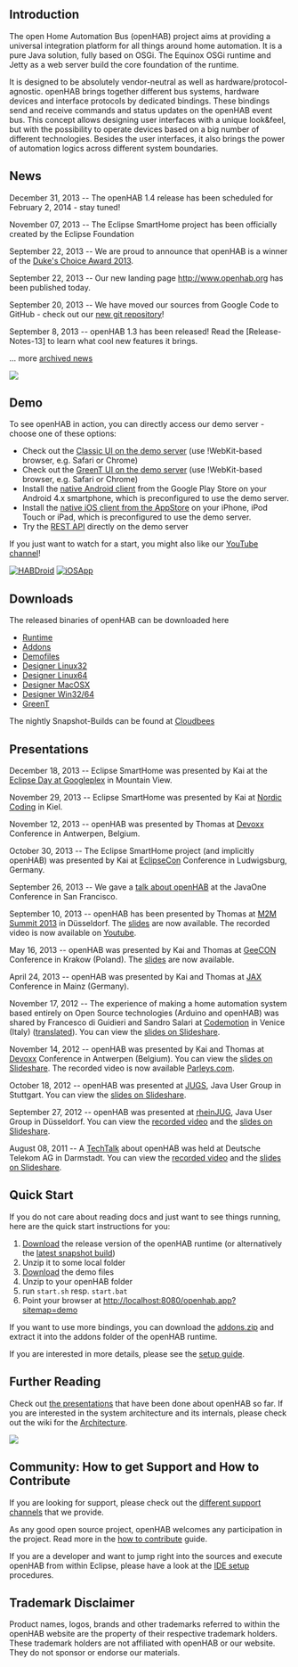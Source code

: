 ## Introduction

The open Home Automation Bus (openHAB) project aims at providing a universal integration platform for all things around home automation. It is a pure Java solution, fully based on OSGi. The Equinox OSGi runtime and Jetty as a web server build the core foundation of the runtime.

It is designed to be absolutely vendor-neutral as well as hardware/protocol-agnostic. openHAB brings together different bus systems, hardware devices and interface protocols by dedicated bindings. These bindings send and receive commands and status updates on the openHAB event bus. This concept allows designing user interfaces with a unique look&feel, but with the possibility to operate devices based on a big number of different technologies. Besides the user interfaces, it also brings the power of automation logics across different system boundaries.

## News
December 31, 2013 -- The openHAB 1.4 release has been scheduled for February 2, 2014 - stay tuned!

November 07, 2013 -- The Eclipse SmartHome project has been officially created by the Eclipse Foundation

September 22, 2013 -- We are proud to announce that openHAB is a winner of the [Duke's Choice Award 2013](https://www.java.net/dukeschoice).

September 22, 2013 -- Our new landing page http://www.openhab.org has been published today.

September 20, 2013 -- We have moved our sources from Google Code to GitHub - check out our [new git repository](https://github.com/openhab/openhab)!

September 8, 2013 -- openHAB 1.3 has been released! Read the [Release-Notes-13] to learn what cool new features it brings.


... more [archived news](https://github.com/openhab/openhab/wiki/News-Archive)

[![](http://raw.github.com/wiki/openhab/openhab/images/twitter.png)](http://twitter.com/openHAB)

## Demo

To see openHAB in action, you can directly access our demo server - choose one of these options:
- Check out the [Classic UI on the demo server](http://demo.openhab.org:8080/openhab.app?sitemap=demo) (use !WebKit-based browser, e.g. Safari or Chrome)
- Check out the [GreenT UI on the demo server](http://demo.openhab.org:8080/greent/) (use !WebKit-based browser, e.g. Safari or Chrome)
- Install the [native Android client](https://play.google.com/store/apps/details?id=org.openhab.habdroid) from the Google Play Store on your Android 4.x smartphone, which is preconfigured to use the demo server.
- Install the [native iOS client from the AppStore](http://itunes.apple.com/us/app/openhab/id492054521?mt=8) on your iPhone, iPod Touch or iPad, which is preconfigured to use the demo server.
- Try the [REST API](http://demo.openhab.org:8080/rest) directly on the demo server

If you just want to watch for a start, you might also like our [YouTube channel](http://www.youtube.com/playlist?list=PLGlxCdrGUagz6lfgo9SlNLhdwI4la_VSv)!

[![HABDroid](https://developer.android.com/images/brand/en_app_rgb_wo_45.png)](https://play.google.com/store/apps/details?id=org.openhab.habdroid) [![iOSApp](http://wiki.openhab.googlecode.com/hg/images/app-store-badges.png)](http://itunes.apple.com/us/app/openhab/id492054521?mt=8)

## Downloads

The released binaries of openHAB can be downloaded here

* [Runtime](https://code.google.com/p/openhab/downloads/detail?name=openhab-runtime-1.3.1.zip)
* [Addons](https://code.google.com/p/openhab/downloads/detail?name=openhab-addons-1.3.1.zip)
* [Demofiles](https://code.google.com/p/openhab/downloads/detail?name=openhab-demo-configuration-1.3.1.zip)
* [Designer Linux32](https://code.google.com/p/openhab/downloads/detail?name=openhab-designer-linux-1.3.1.zip)
* [Designer Linux64](https://code.google.com/p/openhab/downloads/detail?name=openhab-designer-linux64-1.3.1.zip)
* [Designer MacOSX](https://code.google.com/p/openhab/downloads/detail?name=openhab-designer-macosx64-1.3.1.zip)
* [Designer Win32/64](https://code.google.com/p/openhab/downloads/detail?name=openhab-designer-win-1.3.1.zip)
* [GreenT](https://code.google.com/p/openhab/downloads/detail?name=openhab-greent-1.3.1.zip)

The nightly Snapshot-Builds can be found at [Cloudbees](https://openhab.ci.cloudbees.com/job/openHAB/)

## Presentations

December 18, 2013 -- Eclipse SmartHome was presented by Kai at the [Eclipse Day at Googleplex](http://wiki.eclipse.org/Eclipse_Day_At_Googleplex_2013) in Mountain View.

November 29, 2013 -- Eclipse SmartHome was presented by Kai at [Nordic Coding](http://www.meetup.com/Nordic-Coding/events/150854112/?a=ea1_grp&rv=ea1&_af_eid=150854112&_af=event) in Kiel.

November 12, 2013 -- openHAB was presented by Thomas at [Devoxx](http://www.devoxx.be/dv13-thomas-eichstdt-engelen.html?presId=3689) Conference in Antwerpen, Belgium.

October 30, 2013 -- The Eclipse SmartHome project (and implicitly openHAB) was presented by Kai at [EclipseCon](http://www.eclipsecon.org/europe2013/eclipse-smart-home) Conference in Ludwigsburg, Germany.

September 26, 2013 -- We gave a [talk about openHAB](https://oracleus.activeevents.com/2013/connect/sessionDetail.ww?SESSION_ID=9177) at the JavaOne Conference in San Francisco.

September 10, 2013 -- openHAB has been presented by Thomas at [M2M Summit 2013](http://www.m2m-summit.com/index.php?article_id=209&clang=0) in Düsseldorf. The [slides](http://www.m2m-summit.com/index.php?article_id=219&clang=0) are now available. The recorded video is now available on [Youtube](http://www.youtube.com/watch?v=k8ig9kkuuqw&feature=share&list=PL7y_R_7H0YGw-K6Rtdtj9xgIIKHVSKNtM).

May 16, 2013 -- openHAB was presented by Kai and Thomas at [GeeCON](http://2013.geecon.org/schedule) Conference in Krakow (Poland). The [slides](http://s3-eu-west-1.amazonaws.com/presentations2013/1_presentation.pdf) are now available.

April 24, 2013 -- openHAB was presented by Kai and Thomas at [JAX](http://jax.de/2013/sessions/?tid=2880#session-25084) Conference in Mainz (Germany).

November 17, 2012 -- The experience of making a home automation system based entirely on Open Source technologies (Arduino and openHAB) was shared by Francesco di Guidieri and Sandro Salari at [Codemotion](http://venezia.codemotion.it/talk/make01.html) in Venice (Italy) ([translated](http://translate.google.de/translate?hl=en&sl=it&tl=en&u=http%3A%2F%2Fvenezia.codemotion.it%2Ftalk%2Fmake01.html)). You can view the [slides on Slideshare](http://www.slideshare.net/SandroSalari/make01).

November 14, 2012 -- openHAB was presented by Kai and Thomas at [Devoxx](http://www.devoxx.com/display/DV12/Home+Automation+for+Geeks) Conference in Antwerpen (Belgium). You can view the [slides on Slideshare](http://de.slideshare.net/xthirtynine/open-hab-devoxx-2012). The recorded video is now available [Parleys.com](http://parleys.com/play/5148922b0364bc17fc56c8c3).

October 18, 2012 -- openHAB was presented at [JUGS](http://www.jugs.org/2012-10-18.html), Java 
User Group in Stuttgart. You can view the [slides on Slideshare](http://www.slideshare.net/ThomasEichstdtEngelen/openhab-jug-stuttgart).

September 27, 2012 -- openHAB was presented at [rheinJUG](http://rheinjug.de/knowledge/vortr-mainmenu-28/188-openhab-heimautomatisierung-in-der-praxis), Java User Group in Düsseldorf. You can view the [recorded video](http://mediathek.hhu.de/watch/0b862d8c-cba3-4de8-9a46-c86fdbb0e849) and the [slides on Slideshare](http://www.slideshare.net/ThomasEichstdtEngelen/openhab-rheinjug-dsseldorf-14800519).

August 08, 2011 -- A [TechTalk](http://www.developergarden.com/apis/techtalk/openhab-home-automation-in-practice) about openHAB was held at Deutsche Telekom AG in Darmstadt. You can view the [recorded video](http://www.youtube.com/watch?v=m6A-Zew0DBc) and the [slides on Slideshare](http://www.slideshare.net/xthirtynine/openhab-techtalk-developergarden-darmstadt).


## Quick Start

If you do not care about reading docs and just want to see things running, here are the quick start instructions for you:

1. [Download](http://code.google.com/p/openhab/downloads/list?can=3) the release version of the openHAB runtime (or alternatively the [latest snapshot build](https://openhab.ci.cloudbees.com/job/openHAB))
1. Unzip it to some local folder
1. [Download](http://code.google.com/p/openhab/downloads/list?can=3) the demo files
1. Unzip to your openHAB folder
1. run `start.sh` resp. `start.bat`
1. Point your browser at [http://localhost:8080/openhab.app?sitemap=demo](http://localhost:8080/openhab.app?sitemap=demo)

If you want to use more bindings, you can download the [addons.zip](http://code.google.com/p/openhab/downloads/list?can=3) and extract it into the addons folder of the openHAB runtime.

If you are interested in more details, please see the [setup guide](https://github.com/openhab/openhab/wiki/Quick-Setup-an-openHAB-Server).


## Further Reading

Check out [the presentations](https://github.com/openhab/openhab/wiki/Presentations) that have been done about openHAB so far. If you are interested in the system architecture and its internals, please check out the wiki for the [Architecture](https://github.com/openhab/openhab/wiki).

![](http://raw.github.com/wiki/openhab/openhab/images/features.png)

## Community: How to get Support and How to Contribute

If you are looking for support, please check out the [different support channels](https://github.com/openhab/openhab/wiki/Support-options-for-openHAB) that we provide.

As any good open source project, openHAB welcomes any participation in the project. Read more in the [how to contribute](https://github.com/openhab/openhab/wiki/How-To-Contribute) guide.

If you are a developer and want to jump right into the sources and execute openHAB from within Eclipse, please have a look at the [IDE setup](https://github.com/openhab/openhab/wiki/IDE-Setup) procedures.

## Trademark Disclaimer

Product names, logos, brands and other trademarks referred to within the openHAB website are the property of their respective trademark holders. These trademark holders are not affiliated with openHAB or our website. They do not sponsor or endorse our materials.
